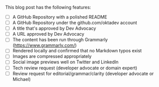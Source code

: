 This blog post has the following features:

- [ ] A GitHub Repository with a polished README
- [ ] A GitHub Repository under the github.com/oktadev account
- [ ] A title that's approved by Dev Advocacy
- [ ] A URL approved by Dev Advocacy
- [ ] The content has been run through Grammarly (https://www.grammarly.com/)
- [ ] Rendered locally and confirmed that no Markdown typos exist
- [ ] Images are compressed appropriately
- [ ] Social image previews well on Twitter and LinkedIn
- [ ] Tech review request (developer advocate or domain expert)
- [ ] Review request for editorial/grammar/clarity (developer advocate or Michael)
